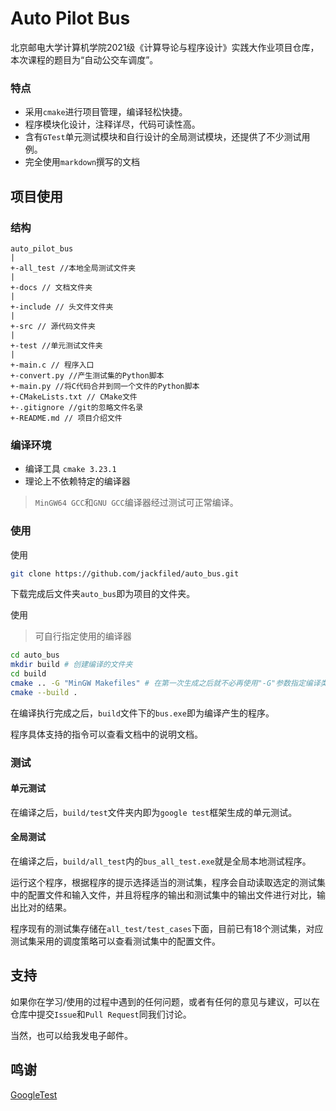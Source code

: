 # Auto Pilot Bus

北京邮电大学计算机学院2021级《计算导论与程序设计》实践大作业项目仓库，本次课程的题目为“自动公交车调度”。

### 特点

- 采用`cmake`进行项目管理，编译轻松快捷。
- 程序模块化设计，注释详尽，代码可读性高。
- 含有`GTest`单元测试模块和自行设计的全局测试模块，还提供了不少测试用例。
- 完全使用`markdown`撰写的文档

## 项目使用

### 结构

```
auto_pilot_bus
|
+-all_test //本地全局测试文件夹
|
+-docs // 文档文件夹
|
+-include // 头文件文件夹
|
+-src // 源代码文件夹
|
+-test //单元测试文件夹
|
+-main.c // 程序入口
+-convert.py //产生测试集的Python脚本
+-main.py //将C代码合并到同一个文件的Python脚本
+-CMakeLists.txt // CMake文件
+-.gitignore //git的忽略文件名录
+-README.md // 项目介绍文件
```

### 编译环境

- 编译工具 `cmake 3.23.1`
- 理论上不依赖特定的编译器

> `MinGW64 GCC`和`GNU GCC`编译器经过测试可正常编译。

### 使用

使用

```bash 
git clone https://github.com/jackfiled/auto_bus.git
```

下载完成后文件夹`auto_bus`即为项目的文件夹。

使用

> 可自行指定使用的编译器

```bash
cd auto_bus
mkdir build # 创建编译的文件夹
cd build
cmake .. -G "MinGW Makefiles" # 在第一次生成之后就不必再使用"-G"参数指定编译类型
cmake --build .
```

在编译执行完成之后，`build`文件下的`bus.exe`即为编译产生的程序。

程序具体支持的指令可以查看文档中的说明文档。

### 测试

#### 单元测试

在编译之后，`build/test`文件夹内即为`google test`框架生成的单元测试。

#### 全局测试

在编译之后，`build/all_test`内的`bus_all_test.exe`就是全局本地测试程序。

运行这个程序，根据程序的提示选择适当的测试集，程序会自动读取选定的测试集中的配置文件和输入文件，并且将程序的输出和测试集中的输出文件进行对比，输出比对的结果。

程序现有的测试集存储在`all_test/test_cases`下面，目前已有18个测试集，对应测试集采用的调度策略可以查看测试集中的配置文件。

## 支持

如果你在学习/使用的过程中遇到的任何问题，或者有任何的意见与建议，可以在仓库中提交`Issue`和`Pull Request`同我们讨论。

当然，也可以给我发电子邮件。

## 鸣谢

[GoogleTest](https://github.com/google/googletest)


